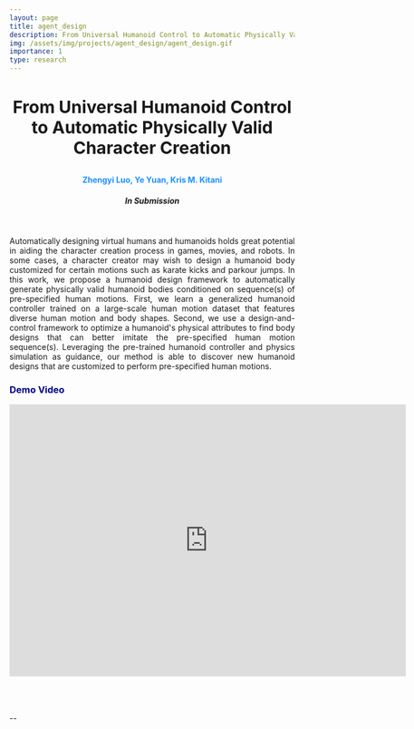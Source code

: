 ```yaml
---
layout: page
title: agent_design
description: From Universal Humanoid Control to Automatic Physically Valid Character Creation
img: /assets/img/projects/agent_design/agent_design.gif
importance: 1
type: research
---
```


<h3 style="text-align: center;font-size:30px"> From Universal Humanoid Control to Automatic Physically Valid Character Creation </h3>
<h4 style="text-align: center;color:DodgerBlue"> Zhengyi Luo, Ye Yuan, Kris M. Kitani  </h4>
<h5 style="text-align: center;"> In Submission </h5>

<div class="row">
    <div class="col-sm-12 mt-3 mt-md-0 mx-md-0 ml-md-0">
        <img class="img-fluid rounded z-depth-0" src="{{ '/assets/img/projects/agent_design/humangoid_design.jpg' | relative_url }}" alt="" title="Kin-Poly image"/>
    </div>
</div>

<!-- <div class="caption">
    This image can also have a caption. It's like magic.
</div> -->
<br>
<p  align="justify">
    Automatically designing virtual humans and humanoids holds great potential in aiding the character creation process in games, movies, and robots. In some cases, a character creator may wish to design a humanoid body customized for certain motions such as karate kicks and parkour jumps. In this work, we propose a humanoid design framework to automatically generate physically valid humanoid bodies conditioned on sequence(s) of pre-specified human motions. First, we learn a generalized humanoid controller trained on a large-scale human motion dataset that features diverse human motion and body shapes. Second, we use a design-and-control framework to optimize a humanoid's physical attributes to find body designs that can better imitate the pre-specified human motion sequence(s). Leveraging the pre-trained humanoid controller and physics simulation as guidance, our method is able to discover new humanoid designs that are customized to perform pre-specified human motions.
</p>

<h3 style="color:darkblue">Demo Video</h3>
<div class="embed-container">
<center>
  <iframe
      src="https://www.youtube.com/embed/uC0P2iB56kM"
      width="700"
      height="480"
      frameborder="0"
      allowfullscreen="">
  </iframe>
  </center>
</div>

<!-- <br>
<br>
<br>
<h3 style="color:darkblue">Paper and Code</h3>

<div>
{% for paper in site.data.publications.publications %}
    {% if paper.title ==  "From Universal Humanoid Control to Automatic Physically Valid Character Creation" %}
        {% include single_paper.html %}
    {% endif %}
{% endfor %}
</div> -->

<br>
<br>
<br>
<p> -- </p>
